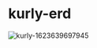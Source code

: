 # kurly-erd
![kurly-1623639697945](https://user-images.githubusercontent.com/53700256/121833931-70277a80-cd08-11eb-8767-dc16a0efd572.png)
